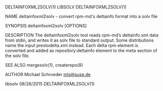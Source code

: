 DELTAINFOXML2SOLV(1)                                                                               LIBSOLV                                                                               DELTAINFOXML2SOLV(1)



NAME
       deltainfoxml2solv - convert rpm-md's deltainfo format into a solv file

SYNOPSIS
       deltainfoxml2solv [OPTIONS]

DESCRIPTION
       The deltainfoxml2solv tool reads rpm-md’s deltainfo.xml data from stdin, and writes it as solv file to standard output. Some distributions name the input prestodelta.xml instead. Each delta rpm
       element is converted and added as repository:deltainfo element to the meta section of the solv file.

SEE ALSO
       mergesolv(1), createrepo(8)

AUTHOR
       Michael Schroeder <mls@suse.de>



libsolv                                                                                           08/26/2015                                                                             DELTAINFOXML2SOLV(1)
